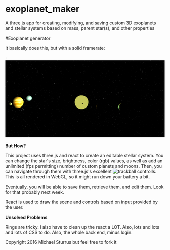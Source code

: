 # exoplanet_maker
A three.js app for creating, modifying, and saving custom 3D exoplanets and stellar systems based on mass, parent star(s), and other properties


#Exoplanet generator

It basically does this, but with a solid framerate:

 -![WIREFRAME 1](planetation.gif)

 **But How?**

This project uses three.js and react to create an editable stellar system.  You can change the star's size, brightness, color (rgb) values, as well as add an unlimited (fps permitting) number of custom planets and moons.  Then, you can navigate through them with three.js's excellent ![trackball controlls](http://threejs.org/examples/#misc_controls_trackball).  This is all rendered in WebGL, so it might run down your battery a bit.

Eventually, you will be able to save them, retrieve them, and edit them.  Look for that probably next week.

React is used to draw the scene and controls based on input provided by the user.


**Unsolved Problems**

Rings are tricky.  I also have to clean up the react a LOT.  Also, lots and lots and lots of CSS to do.  Also, the whole back end, minus login.

Copyright 2016 Michael Sturrus but feel free to fork it
